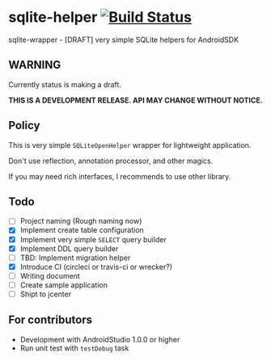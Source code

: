 # sqlite-helper [![Build Status](https://travis-ci.org/ichigotake/android-sqlite-helper.svg)](https://travis-ci.org/ichigotake/android-sqlite-helper)

sqlite-wrapper - [DRAFT] very simple SQLite helpers for AndroidSDK

## WARNING

Currently status is making a draft.

**THIS IS A DEVELOPMENT RELEASE. API MAY CHANGE WITHOUT NOTICE.**

## Policy

This is very simple `SQLiteOpenHelper` wrapper for lightweight application.

Don't use reflection, annotation processor, and other magics.

If you may need rich interfaces, I recommends to use other library.

## Todo

- [ ] Project naming (Rough naming now)
- [x] Implement create table configuration
- [x] Implement very simple `SELECT` query builder
- [x] Implement DDL query builder
- [ ] TBD: Implement migration helper
- [x] Introduce CI (circleci or travis-ci or wrecker?)
- [ ] Writing document
- [ ] Create sample application
- [ ] Shipt to jcenter

## For contributors

- Development with AndroidStudio 1.0.0 or higher
- Run unit test with `testDebug` task
